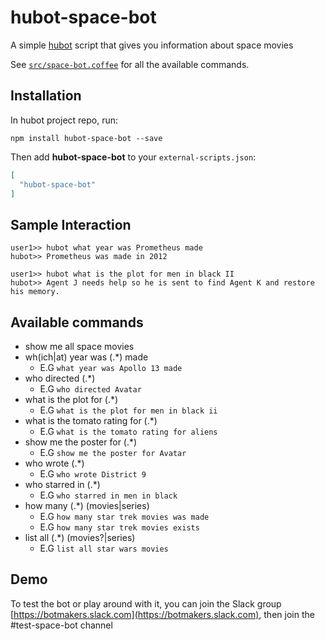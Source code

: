 # hubot-space-bot

A simple [hubot](https://hubot.github.com) script that gives you information about space movies

See [`src/space-bot.coffee`](src/space-bot.coffee) for all the available commands.

## Installation

In hubot project repo, run:

`npm install hubot-space-bot --save`

Then add **hubot-space-bot** to your `external-scripts.json`:

```json
[
  "hubot-space-bot"
]
```

## Sample Interaction

```
user1>> hubot what year was Prometheus made
hubot>> Prometheus was made in 2012

user1>> hubot what is the plot for men in black II
hubot>> Agent J needs help so he is sent to find Agent K and restore his memory.
```

## Available commands

* show me all space movies
* wh(ich|at) year was (.*) made
  * E.G `what year was Apollo 13 made`
* who directed (.*)
  * E.G `who directed Avatar`
* what is the plot for (.*)
  * E.G `what is the plot for men in black ii`
* what is the tomato rating for (.*)
  * E.G `what is the tomato rating for aliens`
* show me the poster for (.*)
  * E.G `show me the poster for Avatar`
* who wrote (.*)
  * E.G `who wrote District 9`
* who starred in (.*)
  * E.G `who starred in men in black`
* how many (.*) (movies|series)
  * E.G `how many star trek movies was made`
  * E.G `how many star trek movies exists`
* list all (.*) (movies?|series)
  * E.G `list all star wars movies`

## Demo

To test the bot or play around with it, you can join the Slack group [https://botmakers.slack.com](https://botmakers.slack.com), then join the #test-space-bot channel
